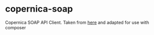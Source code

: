 copernica-soap
==============

Copernica SOAP API Client. Taken from [here](https://www.copernica.com/en/support/soap-api-documentation) and adapted for use with composer

